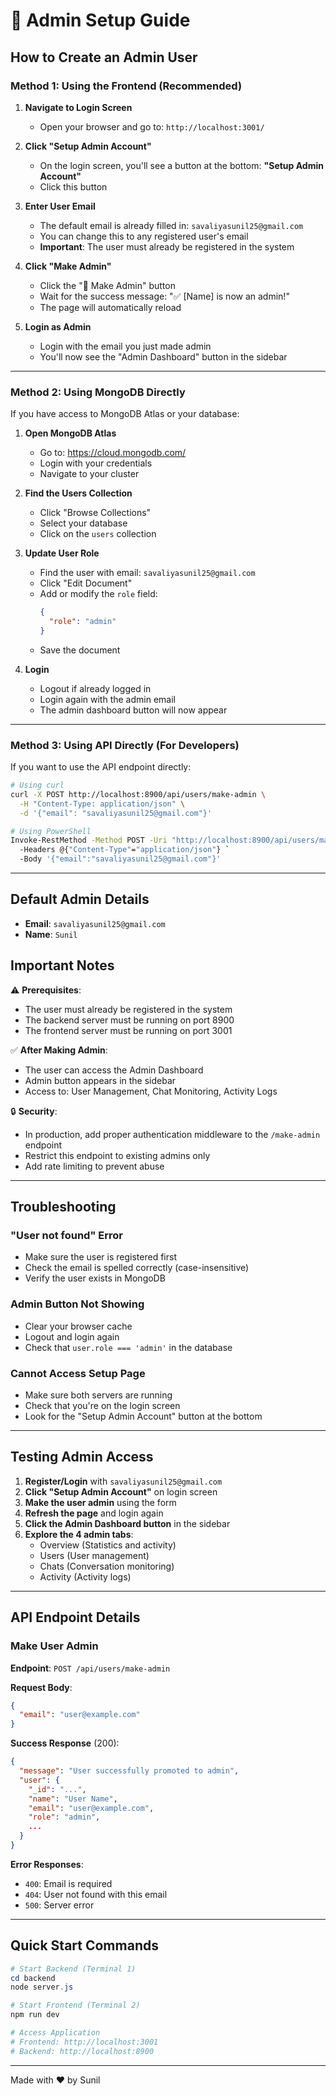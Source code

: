 # 🔐 Admin Setup Guide

## How to Create an Admin User

### Method 1: Using the Frontend (Recommended)

1. **Navigate to Login Screen**
   - Open your browser and go to: `http://localhost:3001/`

2. **Click "Setup Admin Account"**
   - On the login screen, you'll see a button at the bottom: **"Setup Admin Account"**
   - Click this button

3. **Enter User Email**
   - The default email is already filled in: `savaliyasunil25@gmail.com`
   - You can change this to any registered user's email
   - **Important**: The user must already be registered in the system

4. **Click "Make Admin"**
   - Click the "🔐 Make Admin" button
   - Wait for the success message: "✅ [Name] is now an admin!"
   - The page will automatically reload

5. **Login as Admin**
   - Login with the email you just made admin
   - You'll now see the "Admin Dashboard" button in the sidebar

---

### Method 2: Using MongoDB Directly

If you have access to MongoDB Atlas or your database:

1. **Open MongoDB Atlas**
   - Go to: https://cloud.mongodb.com/
   - Login with your credentials
   - Navigate to your cluster

2. **Find the Users Collection**
   - Click "Browse Collections"
   - Select your database
   - Click on the `users` collection

3. **Update User Role**
   - Find the user with email: `savaliyasunil25@gmail.com`
   - Click "Edit Document"
   - Add or modify the `role` field:
     ```json
     {
       "role": "admin"
     }
     ```
   - Save the document

4. **Login**
   - Logout if already logged in
   - Login again with the admin email
   - The admin dashboard button will now appear

---

### Method 3: Using API Directly (For Developers)

If you want to use the API endpoint directly:

```bash
# Using curl
curl -X POST http://localhost:8900/api/users/make-admin \
  -H "Content-Type: application/json" \
  -d '{"email": "savaliyasunil25@gmail.com"}'

# Using PowerShell
Invoke-RestMethod -Method POST -Uri "http://localhost:8900/api/users/make-admin" `
  -Headers @{"Content-Type"="application/json"} `
  -Body '{"email":"savaliyasunil25@gmail.com"}'
```

---

## Default Admin Details

- **Email**: `savaliyasunil25@gmail.com`
- **Name**: `Sunil`

## Important Notes

⚠️ **Prerequisites**:
- The user must already be registered in the system
- The backend server must be running on port 8900
- The frontend server must be running on port 3001

✅ **After Making Admin**:
- The user can access the Admin Dashboard
- Admin button appears in the sidebar
- Access to: User Management, Chat Monitoring, Activity Logs

🔒 **Security**:
- In production, add proper authentication middleware to the `/make-admin` endpoint
- Restrict this endpoint to existing admins only
- Add rate limiting to prevent abuse

---

## Troubleshooting

### "User not found" Error
- Make sure the user is registered first
- Check the email is spelled correctly (case-insensitive)
- Verify the user exists in MongoDB

### Admin Button Not Showing
- Clear your browser cache
- Logout and login again
- Check that `user.role === 'admin'` in the database

### Cannot Access Setup Page
- Make sure both servers are running
- Check that you're on the login screen
- Look for the "Setup Admin Account" button at the bottom

---

## Testing Admin Access

1. **Register/Login** with `savaliyasunil25@gmail.com`
2. **Click "Setup Admin Account"** on login screen
3. **Make the user admin** using the form
4. **Refresh the page** and login again
5. **Click the Admin Dashboard button** in the sidebar
6. **Explore the 4 admin tabs**:
   - Overview (Statistics and activity)
   - Users (User management)
   - Chats (Conversation monitoring)
   - Activity (Activity logs)

---

## API Endpoint Details

### Make User Admin

**Endpoint**: `POST /api/users/make-admin`

**Request Body**:
```json
{
  "email": "user@example.com"
}
```

**Success Response** (200):
```json
{
  "message": "User successfully promoted to admin",
  "user": {
    "_id": "...",
    "name": "User Name",
    "email": "user@example.com",
    "role": "admin",
    ...
  }
}
```

**Error Responses**:
- `400`: Email is required
- `404`: User not found with this email
- `500`: Server error

---

## Quick Start Commands

```powershell
# Start Backend (Terminal 1)
cd backend
node server.js

# Start Frontend (Terminal 2)
npm run dev

# Access Application
# Frontend: http://localhost:3001
# Backend: http://localhost:8900
```

---

Made with ❤️ by Sunil
